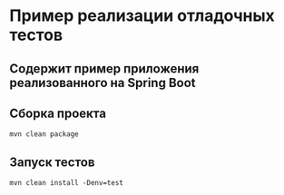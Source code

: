 # Пример реализации отладочных тестов
## Содержит пример приложения реализованного на **Spring Boot**  
## Сборка проекта
```
mvn clean package
```
## Запуск тестов
```
mvn clean install -Denv=test 
```